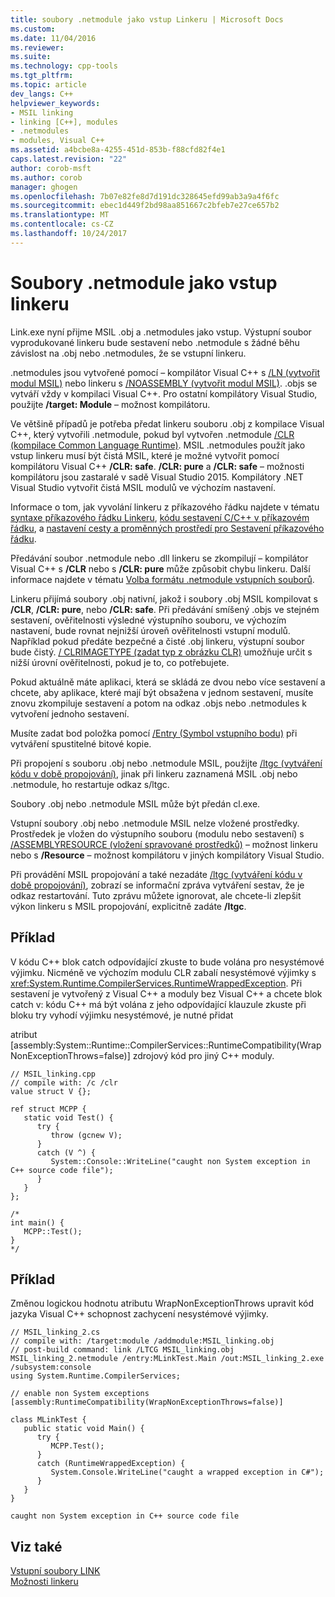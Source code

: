 ```yaml
---
title: soubory .netmodule jako vstup Linkeru | Microsoft Docs
ms.custom: 
ms.date: 11/04/2016
ms.reviewer: 
ms.suite: 
ms.technology: cpp-tools
ms.tgt_pltfrm: 
ms.topic: article
dev_langs: C++
helpviewer_keywords:
- MSIL linking
- linking [C++], modules
- .netmodules
- modules, Visual C++
ms.assetid: a4bcbe8a-4255-451d-853b-f88cfd82f4e1
caps.latest.revision: "22"
author: corob-msft
ms.author: corob
manager: ghogen
ms.openlocfilehash: 7b07e82fe8d7d191dc328645efd99ab3a9a4f6fc
ms.sourcegitcommit: ebec1d449f2bd98aa851667c2bfeb7e27ce657b2
ms.translationtype: MT
ms.contentlocale: cs-CZ
ms.lasthandoff: 10/24/2017
---
```

# <a name="netmodule-files-as-linker-input"></a>Soubory .netmodule jako vstup linkeru
Link.exe nyní přijme MSIL .obj a .netmodules jako vstup. Výstupní soubor vyprodukované linkeru bude sestavení nebo .netmodule s žádné běhu závislost na .obj nebo .netmodules, že se vstupní linkeru.  
  
 .netmodules jsou vytvořené pomocí – kompilátor Visual C++ s [/LN (vytvořit modul MSIL)](../../build/reference/ln-create-msil-module.md) nebo linkeru s [/NOASSEMBLY (vytvořit modul MSIL)](../../build/reference/noassembly-create-a-msil-module.md). .objs se vytváří vždy v kompilaci Visual C++. Pro ostatní kompilátory Visual Studio, použijte **/target: Module** – možnost kompilátoru.  
  
 Ve většině případů je potřeba předat linkeru souboru .obj z kompilace Visual C++, který vytvořili .netmodule, pokud byl vytvořen .netmodule [/CLR (kompilace Common Language Runtime)](../../build/reference/clr-common-language-runtime-compilation.md). MSIL .netmodules použít jako vstup linkeru musí být čistá MSIL, které je možné vytvořit pomocí kompilátoru Visual C++ **/CLR: safe**. **/CLR: pure** a **/CLR: safe** – možnosti kompilátoru jsou zastaralé v sadě Visual Studio 2015. Kompilátory .NET Visual Studio vytvořit čistá MSIL modulů ve výchozím nastavení.  
  
 Informace o tom, jak vyvolání linkeru z příkazového řádku najdete v tématu [syntaxe příkazového řádku Linkeru](../../build/reference/linker-command-line-syntax.md), [kódu sestavení C/C++ v příkazovém řádku](../../build/building-on-the-command-line.md), a [nastavení cesty a proměnných prostředí pro Sestavení příkazového řádku](../../build/setting-the-path-and-environment-variables-for-command-line-builds.md).  
  
 Předávání soubor .netmodule nebo .dll linkeru se zkompilují – kompilátor Visual C++ s **/CLR** nebo s **/CLR: pure** může způsobit chybu linkeru. Další informace najdete v tématu [Volba formátu .netmodule vstupních souborů](../../build/reference/choosing-the-format-of-netmodule-input-files.md).  
  
 Linkeru přijímá soubory .obj nativní, jakož i soubory .obj MSIL kompilovat s **/CLR**, **/CLR: pure**, nebo **/CLR: safe**. Při předávání smíšený .objs ve stejném sestavení, ověřitelnosti výsledné výstupního souboru, ve výchozím nastavení, bude rovnat nejnižší úroveň ověřitelnosti vstupní modulů. Například pokud předáte bezpečné a čisté .obj linkeru, výstupní soubor bude čistý. [/ CLRIMAGETYPE (zadat typ z obrázku CLR)](../../build/reference/clrimagetype-specify-type-of-clr-image.md) umožňuje určit s nižší úrovní ověřitelnosti, pokud je to, co potřebujete.  
  
 Pokud aktuálně máte aplikaci, která se skládá ze dvou nebo více sestavení a chcete, aby aplikace, které mají být obsažena v jednom sestavení, musíte znovu zkompiluje sestavení a potom na odkaz .objs nebo .netmodules k vytvoření jednoho sestavení.  
  
 Musíte zadat bod položka pomocí [/Entry (Symbol vstupního bodu)](../../build/reference/entry-entry-point-symbol.md) při vytváření spustitelné bitové kopie.  
  
 Při propojení s souboru .obj nebo .netmodule MSIL, použijte [/ltgc (vytváření kódu v době propojování)](../../build/reference/ltcg-link-time-code-generation.md), jinak při linkeru zaznamená MSIL .obj nebo .netmodule, ho restartuje odkaz s/ltgc.  
  
 Soubory .obj nebo .netmodule MSIL může být předán cl.exe.  
  
 Vstupní soubory .obj nebo .netmodule MSIL nelze vložené prostředky. Prostředek je vložen do výstupního souboru (modulu nebo sestavení) s [/ASSEMBLYRESOURCE (vložení spravované prostředků)](../../build/reference/assemblyresource-embed-a-managed-resource.md) – možnost linkeru nebo s **/Resource** – možnost kompilátoru v jiných kompilátory Visual Studio.  
  
 Při provádění MSIL propojování a také nezadáte [/ltgc (vytváření kódu v době propojování)](../../build/reference/ltcg-link-time-code-generation.md), zobrazí se informační zpráva vytváření sestav, že je odkaz restartování. Tuto zprávu můžete ignorovat, ale chcete-li zlepšit výkon linkeru s MSIL propojování, explicitně zadáte **/ltgc**.  
  
## <a name="example"></a>Příklad  
 V kódu C++ blok catch odpovídající zkuste to bude volána pro nesystémové výjimku. Nicméně ve výchozím modulu CLR zabalí nesystémové výjimky s <xref:System.Runtime.CompilerServices.RuntimeWrappedException>. Při sestavení je vytvořený z Visual C++ a moduly bez Visual C++ a chcete blok catch v: kódu C++ má být volána z jeho odpovídající klauzule zkuste při bloku try vyhodí výjimku nesystémové, je nutné přidat  
  
 atribut [assembly:System::Runtime::CompilerServices::RuntimeCompatibility(WrapNonExceptionThrows=false)] zdrojový kód pro jiný C++ moduly.  
  
```  
// MSIL_linking.cpp  
// compile with: /c /clr  
value struct V {};  
  
ref struct MCPP {  
   static void Test() {  
      try {  
         throw (gcnew V);  
      }  
      catch (V ^) {  
         System::Console::WriteLine("caught non System exception in C++ source code file");  
      }  
   }  
};  
  
/*  
int main() {  
   MCPP::Test();  
}  
*/  
```  
  
## <a name="example"></a>Příklad  
 Změnou logickou hodnotu atributu WrapNonExceptionThrows upravit kód jazyka Visual C++ schopnost zachycení nesystémové výjimky.  
  
```  
// MSIL_linking_2.cs  
// compile with: /target:module /addmodule:MSIL_linking.obj  
// post-build command: link /LTCG MSIL_linking.obj MSIL_linking_2.netmodule /entry:MLinkTest.Main /out:MSIL_linking_2.exe /subsystem:console  
using System.Runtime.CompilerServices;  
  
// enable non System exceptions  
[assembly:RuntimeCompatibility(WrapNonExceptionThrows=false)]  
  
class MLinkTest {  
   public static void Main() {  
      try {  
         MCPP.Test();  
      }  
      catch (RuntimeWrappedException) {  
         System.Console.WriteLine("caught a wrapped exception in C#");  
      }  
   }  
}  
```  
  
```Output  
caught non System exception in C++ source code file  
```  
  
## <a name="see-also"></a>Viz také  
 [Vstupní soubory LINK](../../build/reference/link-input-files.md)   
 [Možnosti linkeru](../../build/reference/linker-options.md)